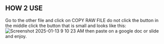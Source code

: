 ## HOW 2 USE

Go to the other file and click on COPY RAW FILE do not click the button in the middle click the button that is small and looks like this:![Screenshot 2025-01-13 9 10 23 AM](https://github.com/user-attachments/assets/19bdb6a7-26d1-4f7c-b57f-2ee192e82ea7)
 then paste on a google doc or slide and enjoy.
